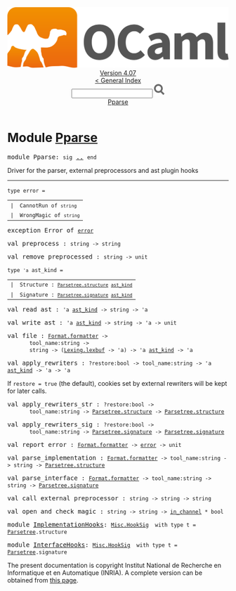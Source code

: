 <!-- ((! set title API !)) ((! set documentation !)) ((! set api !)) ((! set nobreadcrumb !)) -->
<div class="api"><header><nav class="toc brand"><a class="brand" href="https://ocaml.org/"><img src="colour-logo-gray.svg" class="svg" alt="OCaml"></a></nav><nav class="toc"><div class="toc_version"><a href="/docs" id="version-select">Version 4.07</a></div><a href="index.html">&lt; General Index</a><div class="api_search"><input type="text" name="apisearch" id="api_search" oninput="mySearch(false);" onkeypress="this.oninput();" onclick="this.oninput();" onpaste="this.oninput();">
<img src="search_icon.svg" alt="Search" class="svg" onclick="mySearch(false)"></div>
<div id="search_results"></div><div class="toc_title"><a href="#top">Pparse</a></div><ul></ul></nav></header>

<h1>Module <a href="type_Pparse.html">Pparse</a></h1>

<pre><span id="MODULEPparse"><span class="keyword">module</span> Pparse</span>: <code class="code"><span class="keyword">sig</span></code> <a href="Pparse.html">..</a> <code class="code"><span class="keyword">end</span></code></pre><div class="info module top">
<div class="info-desc">
<p>Driver for the parser, external preprocessors and ast plugin hooks</p>
</div>
</div>
<hr width="100%">

<pre><code><span id="TYPEerror"><span class="keyword">type</span> <code class="type"></code>error</span> = </code></pre><table class="typetable">
<tbody><tr>
<td align="left" valign="top">
<code><span class="keyword">|</span></code></td>
<td align="left" valign="top">
<code><span id="TYPEELTerror.CannotRun"><span class="constructor">CannotRun</span></span> <span class="keyword">of</span> <code class="type">string</code></code></td>

</tr>
<tr>
<td align="left" valign="top">
<code><span class="keyword">|</span></code></td>
<td align="left" valign="top">
<code><span id="TYPEELTerror.WrongMagic"><span class="constructor">WrongMagic</span></span> <span class="keyword">of</span> <code class="type">string</code></code></td>

</tr></tbody></table>



<pre><span id="EXCEPTIONError"><span class="keyword">exception</span> Error</span> <span class="keyword">of</span> <code class="type"><a href="Pparse.html#TYPEerror">error</a></code></pre>

<pre><span id="VALpreprocess"><span class="keyword">val</span> preprocess</span> : <code class="type">string -&gt; string</code></pre>
<pre><span id="VALremove_preprocessed"><span class="keyword">val</span> remove_preprocessed</span> : <code class="type">string -&gt; unit</code></pre>
<pre><code><span id="TYPEast_kind"><span class="keyword">type</span> <code class="type">'a</code> ast_kind</span> = </code></pre><table class="typetable">
<tbody><tr>
<td align="left" valign="top">
<code><span class="keyword">|</span></code></td>
<td align="left" valign="top">
<code><span id="TYPEELTast_kind.Structure"><span class="constructor">Structure</span></span> <span class="keyword">:</span> <code class="type"><a href="Parsetree.html#TYPEstructure">Parsetree.structure</a> <a href="Pparse.html#TYPEast_kind">ast_kind</a></code></code></td>

</tr>
<tr>
<td align="left" valign="top">
<code><span class="keyword">|</span></code></td>
<td align="left" valign="top">
<code><span id="TYPEELTast_kind.Signature"><span class="constructor">Signature</span></span> <span class="keyword">:</span> <code class="type"><a href="Parsetree.html#TYPEsignature">Parsetree.signature</a> <a href="Pparse.html#TYPEast_kind">ast_kind</a></code></code></td>

</tr></tbody></table>



<pre><span id="VALread_ast"><span class="keyword">val</span> read_ast</span> : <code class="type">'a <a href="Pparse.html#TYPEast_kind">ast_kind</a> -&gt; string -&gt; 'a</code></pre>
<pre><span id="VALwrite_ast"><span class="keyword">val</span> write_ast</span> : <code class="type">'a <a href="Pparse.html#TYPEast_kind">ast_kind</a> -&gt; string -&gt; 'a -&gt; unit</code></pre>
<pre><span id="VALfile"><span class="keyword">val</span> file</span> : <code class="type"><a href="Format.html#TYPEformatter">Format.formatter</a> -&gt;<br>       tool_name:string -&gt;<br>       string -&gt; (<a href="Lexing.html#TYPElexbuf">Lexing.lexbuf</a> -&gt; 'a) -&gt; 'a <a href="Pparse.html#TYPEast_kind">ast_kind</a> -&gt; 'a</code></pre>
<pre><span id="VALapply_rewriters"><span class="keyword">val</span> apply_rewriters</span> : <code class="type">?restore:bool -&gt; tool_name:string -&gt; 'a <a href="Pparse.html#TYPEast_kind">ast_kind</a> -&gt; 'a -&gt; 'a</code></pre><div class="info ">
<div class="info-desc">
<p>If <code class="code">restore&nbsp;=&nbsp;<span class="keyword">true</span></code> (the default), cookies set by external
      rewriters will be kept for later calls.</p>
</div>
</div>

<pre><span id="VALapply_rewriters_str"><span class="keyword">val</span> apply_rewriters_str</span> : <code class="type">?restore:bool -&gt;<br>       tool_name:string -&gt; <a href="Parsetree.html#TYPEstructure">Parsetree.structure</a> -&gt; <a href="Parsetree.html#TYPEstructure">Parsetree.structure</a></code></pre>
<pre><span id="VALapply_rewriters_sig"><span class="keyword">val</span> apply_rewriters_sig</span> : <code class="type">?restore:bool -&gt;<br>       tool_name:string -&gt; <a href="Parsetree.html#TYPEsignature">Parsetree.signature</a> -&gt; <a href="Parsetree.html#TYPEsignature">Parsetree.signature</a></code></pre>
<pre><span id="VALreport_error"><span class="keyword">val</span> report_error</span> : <code class="type"><a href="Format.html#TYPEformatter">Format.formatter</a> -&gt; <a href="Pparse.html#TYPEerror">error</a> -&gt; unit</code></pre>
<pre><span id="VALparse_implementation"><span class="keyword">val</span> parse_implementation</span> : <code class="type"><a href="Format.html#TYPEformatter">Format.formatter</a> -&gt; tool_name:string -&gt; string -&gt; <a href="Parsetree.html#TYPEstructure">Parsetree.structure</a></code></pre>
<pre><span id="VALparse_interface"><span class="keyword">val</span> parse_interface</span> : <code class="type"><a href="Format.html#TYPEformatter">Format.formatter</a> -&gt; tool_name:string -&gt; string -&gt; <a href="Parsetree.html#TYPEsignature">Parsetree.signature</a></code></pre>
<pre><span id="VALcall_external_preprocessor"><span class="keyword">val</span> call_external_preprocessor</span> : <code class="type">string -&gt; string -&gt; string</code></pre>
<pre><span id="VALopen_and_check_magic"><span class="keyword">val</span> open_and_check_magic</span> : <code class="type">string -&gt; string -&gt; <a href="Pervasives.html#TYPEin_channel">in_channel</a> * bool</code></pre>
<pre><span id="MODULEImplementationHooks"><span class="keyword">module</span> <a href="Pparse.ImplementationHooks.html">ImplementationHooks</a></span>: <code class="type"><a href="Misc.HookSig.html">Misc.HookSig</a></code><code class="type">  with type t = <a href="Parsetree.html">Parsetree</a>.structure</code></pre>
<pre><span id="MODULEInterfaceHooks"><span class="keyword">module</span> <a href="Pparse.InterfaceHooks.html">InterfaceHooks</a></span>: <code class="type"><a href="Misc.HookSig.html">Misc.HookSig</a></code><code class="type">  with type t = <a href="Parsetree.html">Parsetree</a>.signature</code></pre>
<div class="copyright">The present documentation is copyright Institut National de Recherche en Informatique et en Automatique (INRIA). A complete version can be obtained from <a href="http://caml.inria.fr/pub/docs/manual-ocaml/">this page</a>.</div></div>